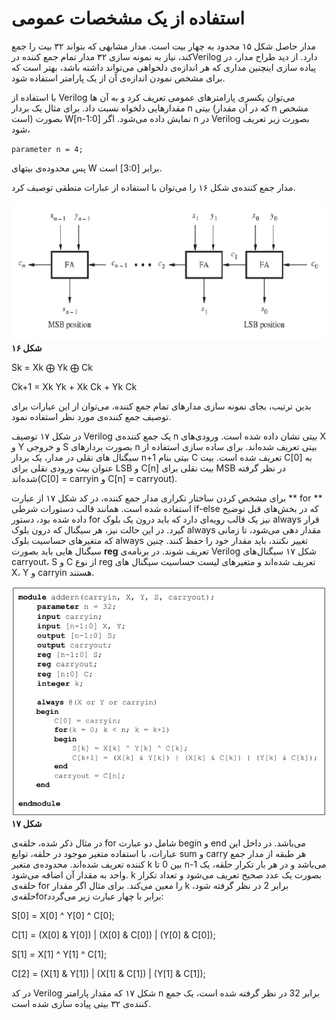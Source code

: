 # استفاده از یک مشخصات عمومی

مدار حاصل شکل ۱۵ محدود به چهار بیت است. مدار مشابهی که بتواند ۳۲ بیت را جمع کند، نیاز به نمونه سازی ۳۲ مدار تمام جمع کننده درVerilog دارد. از دید طراح مدار، در پیاده سازی اینچنین مداری که هر اندازه‌ی دلخواهی می‌تواند داشته باشد، بهتر است که برای مشخص نمودن اندازه‌ی آن از یک پارامتر استفاده شود.

با استفاده از Verilog می‌توان یکسری پارامترهای عمومی تعریف کرد و به آن ها مقدارهایی دلخواه نسبت داد. برای مثال یک بردار n بیتی \(که در آن مقدار n مشخص است\) بصورت W\[n-1:0\] نمایش داده می‌شود. اگر n در Verilog بصورت زیر تعریف شود،

`parameter n = 4;`

پس محدوده‌ی بیتهای W برابر \[3:0\] است.

مدار جمع کننده‌ی شکل ۱۶ را می‌توان با استفاده از عبارات منطقی توصیف کرد.

![](/assets/pic16.png)**شکل ۱۶**

 Sk = Xk ⨁ Yk ⨁ Ck

Ck+1 = Xk Yk + Xk Ck + Yk Ck

بدین ترتیب، بجای نمونه سازی مدارهای تمام جمع کننده، می‌توان از این عبارات برای توصیف جمع کننده‌ی مورد نظر استفاده نمود.

در شکل ۱۷ توصیف Verilog یک جمع کننده‌ی n بیتی نشان داده شده است. ورودی‌های X و Y و خروجی S بصورت بردارهای n بیتی تعریف شده‌اند. برای ساده سازی استفاده از سیگنال های نقلی در مدار، یک بردار n+1 بیتی بنام C تعریف شده است. بیت C\[0\] به عنوان بیت ورودی نقلی برای LSB و C\[n\] بیت نقلی برای MSB در نظر گرفته شده‌اند\(C\[0\] = carryin و C\[n\] = carryout\).

برای مشخص کردن ساختار تکراری مدار جمع کننده، در کد شکل ۱۷ از عبارت ** for ** استفاده شده است. همانند قالب دستورات شرطی if-else که در بخش‌های قبل توضیح داده شده بود، دستور for نیز یک قالب رویه‌ای دارد که باید درون یک بلوک always قرار گیرد. در این حالت نیز، هر سیگنال که درون بلوک always مقدار دهی می‌شود، تا زمانی که متغیرهای حساسیت بلوک always تغییر نکنند، باید مقدار خود را حفظ کنند. چنین سیگنال هایی باید بصورت **reg** تعریف شوند. در برنامه‌ی Verilog شکل ۱۷ سیگنال‌های carryout، S و C از نوع reg تعریف شده‌اند و متغیرهای لیست حساسیت سیگنال های X، Y و carryin هستند.

![](/assets/pic17.png)**شکل ۱۷**

در مثال ذکر شده، حلقه‌ی for شامل دو عبارت begin و end می‌باشد. در داخل این عبارات، با استفاده متغیر موجود در حلقه، توابع sum و carry هر طبقه از مدار جمع کننده تعریف شده‌اند. محدوده‌ی متغیر k بین 0 تا n-1 می‌باشد و در هر بار تکرار حلقه، یک واحد به مقدار آن اضافه می‌شود. k بصورت یک عدد صحیح تعریف می‌شود و تعداد تکرار حلقه‌ی for را معین می‌کند. برای مثال اگر مقدار k برابر 2 در نظر گرفته شود، حلقه‌یforبرابر با چهار عبارت زیر می‌گردد:

S\[0\] = X\[0\] ^ Y\[0\] ^ C\[0\];

C\[1\] = \(X\[0\] & Y\[0\]\) \| \(X\[0\] & C\[0\]\) \| \(Y\[0\] & C\[0\]\);

S\[1\] = X\[1\] ^ Y\[1\] ^ C\[1\];

C\[2\] = \(X\[1\] & Y\[1\]\) \| \(X\[1\] & C\[1\]\) \| \(Y\[1\] & C\[1\]\);

در کد Verilog شکل ۱۷ که مقدار پارامتر n برابر 32 در نظر گرفته شده است، یک جمع کننده‌ی ۳۲ بیتی پیاده سازی شده است.

 

